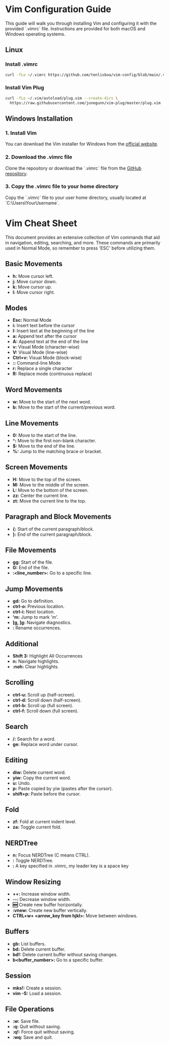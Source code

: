 
# Vim Configuration Guide

This guide will walk you through installing Vim and configuring it with the provided \`.vimrc\` file. Instructions are provided for both macOS and Windows operating systems. 

## Linux

### Install .vimrc
```bash copy
curl -fLo ~/.vimrc https://github.com/tenlisboa/vim-config/blob/main/.vimrc
```

### Install Vim Plug
```bash copy
curl -fLo ~/.vim/autoload/plug.vim --create-dirs \
  https://raw.githubusercontent.com/junegunn/vim-plug/master/plug.vim
```

## Windows Installation

### 1. Install Vim
You can download the Vim installer for Windows from the [official website](https://www.vim.org/download.php).

### 2. Download the .vimrc file
Clone the repository or download the \`.vimrc\` file from the [GitHub repository](https://github.com/tenlisboa/vim-config/blob/main/.vimrc).

### 3. Copy the .vimrc file to your home directory
Copy the \`.vimrc\` file to your user home directory, usually located at \`C:\\Users\\YourUsername\`.


# Vim Cheat Sheet

This document provides an extensive collection of Vim commands that aid in navigation, editing, searching, and more. These commands are primarily used in Normal Mode, so remember to press 'ESC' before utilizing them.

## Basic Movements
- **h:** Move cursor left.
- **j:** Move cursor down.
- **k:** Move cursor up.
- **l:** Move cursor right.

## Modes
- **Esc:** Normal Mode
- **i:** Insert text before the cursor
- **I:** Insert text at the beginning of the line
- **a:** Append text after the cursor
- **A:** Append text at the end of the line
- **v:** Visual Mode (character-wise)
- **V:** Visual Mode (line-wise)
- **Ctrl+v:** Visual Mode (block-wise)
- **::** Command-line Mode
- **r:** Replace a single character
- **R:** Replace mode (continuous replace)

## Word Movements
- **w:** Move to the start of the next word.
- **b:** Move to the start of the current/previous word.

## Line Movements
- **0:** Move to the start of the line.
- **^:** Move to the first non-blank character.
- **$:** Move to the end of the line.
- **%:** Jump to the matching brace or bracket.

## Screen Movements
- **H:** Move to the top of the screen.
- **M:** Move to the middle of the screen.
- **L:** Move to the bottom of the screen.
- **zz:** Center the current line.
- **zt:** Move the current line to the top.

## Paragraph and Block Movements
- **{:** Start of the current paragraph/block.
- **}:** End of the current paragraph/block.

## File Movements
- **gg:** Start of the file.
- **G:** End of the file.
- **:<line_number>:** Go to a specific line.

## Jump Movements
- **gd:** Go to definition.
- **ctrl-o:** Previous location.
- **ctrl-i:** Next location.
- **'m:** Jump to mark 'm'.
- **[g, ]g:** Navigate diagnostics.
- **<F2>:** Rename occurrences.

## Additional
- **Shift 3:** Highlight All Occurrences
- **n:** Navigate highlights.
- **:noh:** Clear highlights.

## Scrolling
- **ctrl-u:** Scroll up (half-screen).
- **ctrl-d:** Scroll down (half-screen).
- **ctrl-b:** Scroll up (full screen).
- **ctrl-f:** Scroll down (full screen).

## Search
- **/<word>:** Search for a word.
- **ge:** Replace word under cursor.

## Editing
- **diw:** Delete current word.
- **yiw:** Copy the current word.
- **u:** Undo.
- **p:** Paste copied by yiw (pastes after the cursor).
- **shift+p:** Paste before the cursor.

## Fold
- **zf:** Fold at current indent level.
- **za:** Toggle current fold.

## NERDTree
- **<leader>n:** Focus NERDTree (C means CTRL).
- **<C-n>:** Toggle NERDTree.
- **<leader>:** A key specified in .vimrc, my leader key is a space key 

## Window Resizing
- **++:** Increase window width.
- **--:** Decrease window width.
- **:new:** Create new buffer horizontally.
- **:vnew:** Create new buffer vertically.
- **CTRL+w+ <arrow_key from hjkl>:** Move between windows.

## Buffers
- **gb:** List buffers.
- **bd:** Delete current buffer.
- **bd!:** Delete current buffer without saving changes.
- **b<buffer_number>:** Go to a specific buffer.

## Session
- **mks!:** Create a session.
- **vim -S:** Load a session.

## File Operations
- **:w:** Save file.
- **:q:** Quit without saving.
- **:q!:** Force quit without saving.
- **:wq:** Save and quit.
